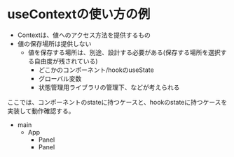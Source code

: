 # useContextの使い方の例

- Contextは、値へのアクセス方法を提供するもの
- 値の保存場所は提供しない
  - 値を保存する場所は、別途、設計する必要がある(保存する場所を選択する自由度が残されている)
    - どこかのコンポーネント/hookのuseState
    - グローバル変数
    - 状態管理用ライブラリの管理下、などが考えられる

ここでは、コンポーネントのstateに持つケースと、hookのstateに持つケースを実装して動作確認する。

- main
  - App
    - Panel
    - Panel
